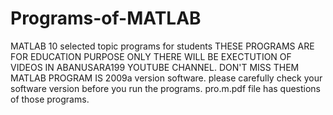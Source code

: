 # Programs-of-MATLAB
MATLAB 10 selected topic programs for students
THESE PROGRAMS ARE FOR EDUCATION PURPOSE ONLY
THERE WILL BE EXECTUTION OF VIDEOS IN ABANUSARA199 YOUTUBE CHANNEL.
DON'T MISS THEM
MATLAB PROGRAM IS 2009a version software. please carefully check your software version before you run the programs.
pro.m.pdf file has questions of those programs.
